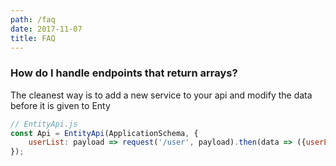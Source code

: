```yaml
---
path: /faq
date: 2017-11-07
title: FAQ
---
```



### How do I handle endpoints that return arrays?
The cleanest way is to add a new service to your api and modify the data before it is given to Enty

```js
// EntityApi.js
const Api = EntityApi(ApplicationSchema, {
    userList: payload => request('/user', payload).then(data => ({userList: data}))
});
```

